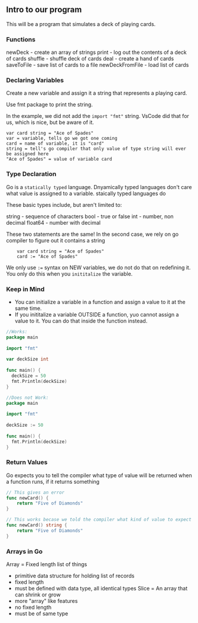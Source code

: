 ## Intro to our program

This will be a program that simulates a deck of playing cards. 

### Functions

newDeck - create an array of strings
print - log out the contents of a deck of cards
shuffle - shuffle deck of cards
deal - create a hand of cards
saveToFile - save list of cards to a file
newDeckFromFile - load list of cards

### Declaring Variables

Create a new variable and assign it a string that represents a playing card.

Use fmt package to print the string. 

In the example, we did not add the `import "fmt"` string. VsCode did that for us, which is nice, but be aware of it. 

~~~
var card string = "Ace of Spades"
var = variable, tells go we got one coming
card = name of variable, it is "card"
string = tell's go compiler that only value of type string will ever be assigned here
"Ace of Spades" = value of variable card
~~~

### Type Declaration
Go is a `statically typed` language. Dnyamically typed languages don't care what value is assigned to a variable. staically typed languages do

These basic types include, but aren't limited to:

string - sequence of characters
bool - true or false
int - number, non decimal
float64 - number with decimal


These two statements are the same! In the second case, we rely on go compiler to figure out it contains a string
~~~
    var card string = "Ace of Spades"
	card := "Ace of Spades"
~~~

We only use `:=` syntax on NEW variables, we do not do that on redefining it. You only do this when you `inititalize` the variable. 


### Keep in Mind

- You can initialize a variable in a function and assign a value to it at the same time. 
- If you inititalize a variable OUTSIDE a function,  yuo cannot assign a value to it. You can do that inside the function instead. 

```go
//Works:
package main
 
import "fmt"
 
var deckSize int
 
func main() {
  deckSize = 50
  fmt.Println(deckSize)
}

//Does not Work:
package main
 
import "fmt"
 
deckSize := 50
 
func main() {
  fmt.Println(deckSize)
}
```

### Return Values

Go expects you to tell the compiler what type of value will be returned when a function runs, if it returns something

```go
// This gives an error
func newCard() {
	return "Five of Diamonds"
}

// This works becase we told the compiler what kind of value to expect
func newCard() string {
	return "Five of Diamonds"
}

```

### Arrays in Go

Array = Fixed length list of things
  - primitive data structure for holding list of records
  - fixed length
  - must be defined with data type, all identical types
Slice = An array that can shrink or grow
  - more "array" like features
  - no fixed length
  - must be of same type
  

